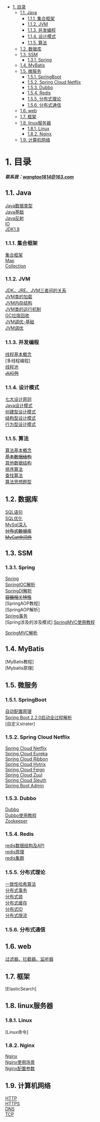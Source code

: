 
<!-- TOC -->

- [1. 目录](#1-目录)
    - [1.1. Java](#11-java)
        - [1.1.1. 集合框架](#111-集合框架)
        - [1.1.2. JVM](#112-jvm)
        - [1.1.3. 并发编程](#113-并发编程)
        - [1.1.4. 设计模式](#114-设计模式)
        - [1.1.5. 算法](#115-算法)
    - [1.2. 数据库](#12-数据库)
    - [1.3. SSM](#13-ssm)
        - [1.3.1. Spring](#131-spring)
    - [1.4. MyBatis](#14-mybatis)
    - [1.5. 微服务](#15-微服务)
        - [1.5.1. SpringBoot](#151-springboot)
        - [1.5.2. Spring Cloud Netflix](#152-spring-cloud-netflix)
        - [1.5.3. Dubbo](#153-dubbo)
        - [1.5.4. Redis](#154-redis)
        - [1.5.5. 分布式理论](#155-分布式理论)
        - [1.5.6. 分布式通信](#156-分布式通信)
    - [1.6. web](#16-web)
    - [1.7. 框架](#17-框架)
    - [1.8. linux服务器](#18-linux服务器)
        - [1.8.1. Linux](#181-linux)
        - [1.8.2. Nginx](#182-nginx)
    - [1.9. 计算机网络](#19-计算机网络)

<!-- /TOC -->



# 1. 目录  

***联系我：wangtao1814@163.com***  


## 1.1. Java  
[Java数据类型](java/数据类型.md)  
[Java基础](java/Java基础.md)  
[Java反射](java/Java反射.md)  
[IO](java/JavaIO.md)  
[JDK1.8](java/JDK8.md)  

### 1.1.1. 集合框架  
[集合框架](java/Collection/1.集合框架.md)  
[Map](java/Collection/2.Map.md)  
[Collection](java/Collection/3.Collection.md)  

### 1.1.2. JVM  
[JDK、JRE、JVM三者间的关系](java/JVM/1.JDK、JRE、JVM三者间的关系.md)  
[JVM类的加载](java/JVM/2.JVM类的加载.md)  
[JVM内存结构](java/JVM/3.JVM内存结构.md)  
[JVM类的运行机制](java/JVM/4.JVM类的运行机制.md)  
[GC垃圾回收](java/JVM/5.GC垃圾回收.md)  
[JVM调优-基础](java/JVM/6.JVM调优-基础.md)  
[JVM调优](java/JVM/7.JVM调优.md)  

### 1.1.3. 并发编程  
[线程基本概念](java/concurrent/1.Thread.md)  
[多线程编程]  
[线程池](java/concurrent/3.ThreadPool.md)  
[~~JUC包~~](java/concurrent/4.ConcurrentPackage.md)  

### 1.1.4. 设计模式  
[七大设计原则](java/Design/1.principles.md)  
[Java设计模式](java/Design/2.design.md)    
[创建型设计模式](java/Design/3.establish.md)  
[结构型设计模式](java/Design/4.structure.md)  
[行为型设计模式](java/Design/5.behavior.md)  

### 1.1.5. 算法  
[算法基本概念](java/function/1.notion.md)  
[~~基本数据结构~~](java/function/2.structure.md)  
[其他数据结构](java/function/3.otherStructure.md)  
[排序算法](java/function/4.sort.md)  
[查找算法](java/function/5.search.md)  
[算法思想题型](java/function/6.algorithmicIdea.md)  


## 1.2. 数据库  
[SQL语句](SQL/1.SQL语句.md)  
[SQL优化](SQL/2.SQL优化.md)  
[MySql深入](SQL/3.MySql深入.md)  
[~~分布式数据库~~](SQL/4.分布式数据库.md)  
[~~MyCat中间件~~](SQL/5.MyCat中间件.md)  



## 1.3. SSM  
### 1.3.1. Spring  
[Spring](SSM/Spring/1.Spring.md)  
[SpringIOC解析](SSM/Spring/2.SpringIOC.md)  
[SpringDI解析](SSM/Spring/3.SpringDI.md)  
[~~容器相关特性~~](SSM/Spring/4.SpringFeature.md)  
[SpringAOP教程]    
[SpringAOP解析]  
[Spring事务](SSM/Spring/7.SpringTransaction.md)  
[Spring涉及的涉及模式]
[SpringMVC使用教程](SSM/Spring/9.SpringMVCUse.md)  

[SpringMVC解析](SSM/Spring/10.SpringMVCAnalysis.md)    

## 1.4. MyBatis  
[MyBatis教程]  
[Mybatis原理]  


## 1.5. 微服务  
### 1.5.1. SpringBoot  
[自动配置原理](microService/SpringBoot/1.自动配置原理.md)  
[Spring Boot 2.2.0启动全过程解析](microService/SpringBoot/2.SpringBoot2.2.0启动全过程源码分析.md)  
[自定义strater]

### 1.5.2. Spring Cloud Netflix  
[Spring Cloud Netflix](microService/SpringCloudNetflix/0.Netflix.md)  
[Spring Cloud Eureka](microService/SpringCloudNetflix/1.Eureka.md)  
[Spring Cloud Ribbon](microService/SpringCloudNetflix/2.Ribbon.md)  
[Spring Cloud Hytrix](microService/SpringCloudNetflix/3.Hytrix.md)  
[Spring Cloud Feign](microService/SpringCloudNetflix/4.Feign.md)  
[Spring Cloud Zuul](microService/SpringCloudNetflix/5.Zuul.md)  
[Spring Cloud Sleuth](microService/SpringCloudNetflix/6.Sleuth.md)  
[Spring Boot Admin](microService/SpringCloudNetflix/7.SpringBootAdmin.md)  

### 1.5.3. Dubbo  
[Dubbo](microService/Dubbo/Dubbo.md)   
[Dubbo使用教程](microService/Dubbo/Dubbo使用教程.md)  
[Zookeeper](microService/Dubbo/Zookeeper.md)  

### 1.5.4. Redis
[redis数据结构及API](microService/Redis/Redis数据结构及API.md)  
[redis原理](microService/Redis/Redis原理.md)  
[redis集群](microService/Redis/Redis集群.md)  

### 1.5.5. 分布式理论  
[一致性哈希算法](microService/分布式算法-consistent.md)  
[分布式事务](microService/分布式事务.md)  
[分布式锁](microService/分布式锁.md)  
[分布式缓存](microService/分布式缓存.md)  
[分布式ID](microService/分布式ID.md)  
[分布式限流](microService/分布式限流.md)   

### 1.5.6. 分布式通信  



## 1.6. web  
[过滤器、拦截器、监听器](web/subassembly.md)   



## 1.7. 框架  
[ElasticSearch]  



## 1.8. linux服务器  
### 1.8.1. Linux  
[Linux命令]  

### 1.8.2. Nginx  
[Nginx](Linux/Nginx/1.nginx.md)  
[Nginx使用场景](Linux/Nginx/2.nginx使用场景.md)   
[Nginx配置参数](Linux/Nginx/3.nginx配置参数.md)     



## 1.9. 计算机网络  

[HTTP](/network/1.HTTP.md)  
[HTTPS](/network/2.HTTPS.md)  
[DNS](network/3.DNS.md)  
[TCP](/network/4.TCP.md)  


